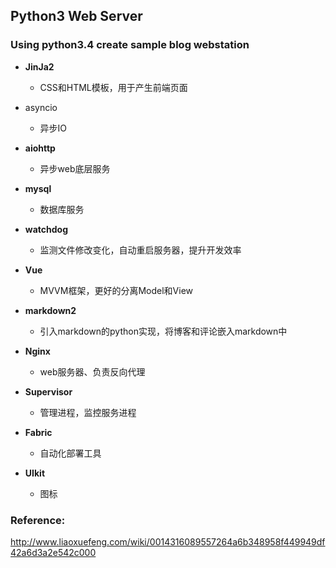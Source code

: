 ## Python3 Web Server


### Using python3.4 create sample blog webstation

* **JinJa2**

  * CSS和HTML模板，用于产生前端页面

* asyncio
 
  * 异步IO

* **aiohttp**
 
  * 异步web底层服务 

* **mysql**

  * 数据库服务  

* **watchdog**
 
  * 监测文件修改变化，自动重启服务器，提升开发效率 

* **Vue**

  * MVVM框架，更好的分离Model和View 

* **markdown2**
  
  * 引入markdown的python实现，将博客和评论嵌入markdown中

* **Nginx**
  
  * web服务器、负责反向代理

* **Supervisor**
  
  * 管理进程，监控服务进程

* **Fabric**

  * 自动化部署工具

* **UIkit**
  
  * 图标

### Reference:

http://www.liaoxuefeng.com/wiki/0014316089557264a6b348958f449949df42a6d3a2e542c000
